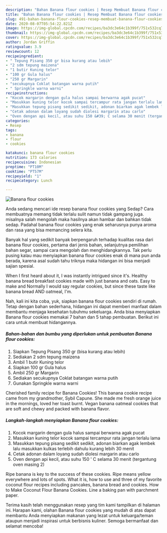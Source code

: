 ```yaml
---
description: "Bahan Banana flour cookies | Resep Membuat Banana flour cookies Yang Enak Banget"
title: "Bahan Banana flour cookies | Resep Membuat Banana flour cookies Yang Enak Banget"
slug: 491-bahan-banana-flour-cookies-resep-membuat-banana-flour-cookies-yang-enak-banget
date: 2020-08-07T05:54:22.821Z
image: https://img-global.cpcdn.com/recipes/ba3dc3e64c1b399f/751x532cq70/banana-flour-cookies-foto-resep-utama.jpg
thumbnail: https://img-global.cpcdn.com/recipes/ba3dc3e64c1b399f/751x532cq70/banana-flour-cookies-foto-resep-utama.jpg
cover: https://img-global.cpcdn.com/recipes/ba3dc3e64c1b399f/751x532cq70/banana-flour-cookies-foto-resep-utama.jpg
author: Jordan Griffin
ratingvalue: 3.9
reviewcount: 12
recipeingredient:
- " Tepung Pisang 350 gr bisa kurang atau lebih"
- "2 sdm tepung maizena"
- "1 butir Kuning telor"
- "100 gr Gula halus"
- "250 gr Margarin"
- "secukupnya Coklat batangan warna putih"
- " Springkle warna warni"
recipeinstructions:
- "Kocok margarin dengan gula halus sampai berwarna agak pucat"
- "Masukkan kuning telor kocok sampai tercampur rata jangan terlalu lama"
- "Masukkan tepung pisang sedikit sedikit, adonan biarkan agak lembek lalu masukkan kulkas terlebih dahulu kurang lebih 30 menit"
- "Cetak adonan dalam loyang sudah diolesi margarin atau carlo"
- "Oven dengan api kecil, atau suhu 150 &#39; C selama 30 menit (tergantung oven masing 2)"
categories:
- Resep
tags:
- banana
- flour
- cookies

katakunci: banana flour cookies 
nutrition: 173 calories
recipecuisine: Indonesian
preptime: "PT10M"
cooktime: "PT57M"
recipeyield: "1"
recipecategory: Lunch

---
```



![Banana flour cookies](https://img-global.cpcdn.com/recipes/ba3dc3e64c1b399f/751x532cq70/banana-flour-cookies-foto-resep-utama.jpg)

Anda sedang mencari ide resep banana flour cookies yang Sedap? Cara membuatnya memang tidak terlalu sulit namun tidak gampang juga. misalnya salah mengolah maka hasilnya akan hambar dan bahkan tidak sedap. Padahal banana flour cookies yang enak seharusnya punya aroma dan rasa yang bisa memancing selera kita.

Banyak hal yang sedikit banyak berpengaruh terhadap kualitas rasa dari banana flour cookies, pertama dari jenis bahan, selanjutnya pemilihan bahan segar, sampai cara mengolah dan menghidangkannya. Tak perlu pusing kalau mau menyiapkan banana flour cookies enak di mana pun anda berada, karena asal sudah tahu triknya maka hidangan ini bisa menjadi sajian spesial.

When I first heard about it, I was instantly intrigued since it&#39;s. Healthy banana bread breakfast cookies made with just banana and oats. Easy to make and Normally I would say regular cookies, but since these taste like banana bread AND oatmeal, I&#39;m.


Nah, kali ini kita coba, yuk, siapkan banana flour cookies sendiri di rumah. Tetap dengan bahan sederhana, hidangan ini dapat memberi manfaat dalam membantu menjaga kesehatan tubuhmu sekeluarga. Anda bisa menyiapkan Banana flour cookies memakai 7 bahan dan 5 tahap pembuatan. Berikut ini cara untuk membuat hidangannya.

<!--inarticleads1-->

##### Bahan-bahan dan bumbu yang diperlukan untuk pembuatan Banana flour cookies:

1. Siapkan  Tepung Pisang 350 gr (bisa kurang atau lebih)
1. Sediakan 2 sdm tepung maizena
1. Ambil 1 butir Kuning telor
1. Siapkan 100 gr Gula halus
1. Ambil 250 gr Margarin
1. Sediakan secukupnya Coklat batangan warna putih
1. Gunakan  Springkle warna warni


Cherished family recipe for Banana Cookies! This banana cookie recipe came from my grandmother, Sybil Capune. She made me fresh orange juice in the mornings, loved her toast burnt. Vegan banana oatmeal cookies that are soft and chewy and packed with banana flavor. 

<!--inarticleads2-->

##### Langkah-langkah menyiapkan Banana flour cookies:

1. Kocok margarin dengan gula halus sampai berwarna agak pucat
1. Masukkan kuning telor kocok sampai tercampur rata jangan terlalu lama
1. Masukkan tepung pisang sedikit sedikit, adonan biarkan agak lembek lalu masukkan kulkas terlebih dahulu kurang lebih 30 menit
1. Cetak adonan dalam loyang sudah diolesi margarin atau carlo
1. Oven dengan api kecil, atau suhu 150 &#39; C selama 30 menit (tergantung oven masing 2)


Ripe banana is key to the success of these cookies. Ripe means yellow everywhere and lots of spots. What it is, how to use and three of my favorite coconut flour recipes including pancakes, banana bread and cookies. How to Make Coconut Flour Banana Cookies. Line a baking pan with parchment paper. 

Terima kasih telah menggunakan resep yang tim kami tampilkan di halaman ini. Harapan kami, olahan Banana flour cookies yang mudah di atas dapat membantu Anda menyiapkan makanan yang lezat untuk keluarga/teman ataupun menjadi inspirasi untuk berbisnis kuliner. Semoga bermanfaat dan selamat mencoba!
